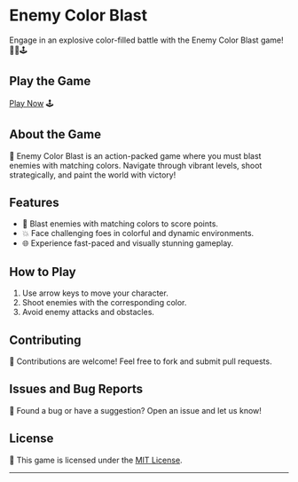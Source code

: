 # Enemy Color Blast

Engage in an explosive color-filled battle with the Enemy Color Blast game! 🌈💥🕹️

## Play the Game

[Play Now](https://aryan0-1maurya.github.io/enemy-color-blast/) 🕹️

## About the Game

📜 Enemy Color Blast is an action-packed game where you must blast enemies with matching colors. Navigate through vibrant levels, shoot strategically, and paint the world with victory!

## Features

- 🌈 Blast enemies with matching colors to score points.
- 💥 Face challenging foes in colorful and dynamic environments.
- 🌐 Experience fast-paced and visually stunning gameplay.

## How to Play

1. Use arrow keys to move your character.
2. Shoot enemies with the corresponding color.
3. Avoid enemy attacks and obstacles.

## Contributing

🤝 Contributions are welcome! Feel free to fork and submit pull requests.

## Issues and Bug Reports

🐛 Found a bug or have a suggestion? Open an issue and let us know!

## License

📄 This game is licensed under the [MIT License](LICENSE).

---
